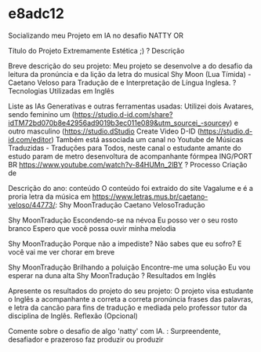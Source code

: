 # e8adc12
Socializando meu Projeto em IA no desafio NATTY OR


Título do Projeto Extremamente Estética ;)
? Descrição

Breve descrição do seu projeto: Meu projeto se desenvolve a do desafio da leitura da pronúncia e da lição da letra do musical Shy Moon (Lua Tímida) - Caetano Veloso para Tradução de e Interpretação de Língua Inglesa.
? Tecnologias Utilizadas em Inglês

Liste as IAs Generativas e outras ferramentas usadas: Utilizei dois Avatares, sendo feminino um (https://studio.d-id.com/share?idTM72bd070b8e42956ad9019b3ec011e089&utm_sourcei_-sourcey) e outro masculino (https://studio.dStudio Create Video D-ID (https://studio.d-id.com/editor)
Também está associada um canal no Youtube de Músicas Traduzidas - Traduções para Todos, neste canal o estudante amante do estudo param de metro desenvoltura de acompanhante fórmpea ING/PORT BR https://www.youtube.com/watch?v-84HUMn_2lBY
? Processo Criação de

Descrição do ano: conteúdo O conteúdo foi extraido do site Vagalume e é a proria letra da música em https://www.letras.mus.br/caetano-veloso/44773/:
Shy MoonTradução
Caetano VelosoTradução

Shy MoonTradução
Escondendo-se na névoa
Eu posso ver o seu rosto branco
Espero que você possa ouvir minha melodia

Shy MoonTradução
Porque não a impediste?
Não sabes que eu sofro?
E você vai me ver chorar em breve

Shy MoonTradução
Brilhando a poluição
Encontre-me uma solução
Eu vou esperar na duna alta
Shy MoonTradução
? Resultados em Inglês

Apresente os resultados do projeto do seu projeto: O projeto visa estudante o Inglês a acompanhante a correta a correta pronúncia frases das palavras, e letra da cancão para fins de tradução e mediada pelo professor tutor da disciplina de Inglês.
Reflexão (Opcional)

Comente sobre o desafio de algo 'natty' com IA. : Surpreendente, desafiador e prazeroso faz produzir ou produzir

